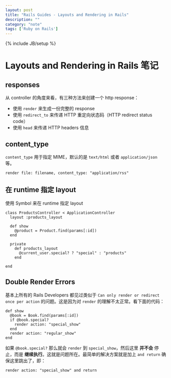 ```yaml
---
layout: post
title: "Rails Guides - Layouts and Rendering in Rails"
description: ""
category: "note"
tags: ['Ruby on Rails']
---
```

{% include JB/setup %}

# Layouts and Rendering in Rails 笔记

## responses

从 controller 的角度来看，有三种方法来创建一个 http response：

- 使用 `render` 来生成一份完整的 response
- 使用 `redirect_to` 来传递 HTTP 重定向状态码（HTTP redirect status code）
- 使用 `head` 来传递 HTTP headers 信息

## content_type

`content_type` 用于指定 MIME，默认的是 `text/html` 或者 `application/json` 等。

    render file: filename, content_type: "application/rss"

## 在 runtime 指定 layout

使用 Symbol 来在 runtime 指定 layout

    class ProductsController < ApplicationController
      layout :products_layout

      def show
        @product = Product.find(params[:id])
      end

      private
        def products_layout
          @current_user.special? ? "special" : "products"
        end

    end

## Double Render Errors

基本上所有的 Rails Developers 都见过类似于 `Can only render or redirect once per action` 的问题。这是因为对 `render` 的理解不太正常。看下面的代码：

    def show
      @book = Book.find(params[:id])
      if @book.special?
        render action: "special_show"
      end
      render action: "regular_show"
    end

如果 `@book.special?` 那么就会 `render` 到 `special_show`，然后这里 **并不会** 停止，而是 **继续执行**。这就是问题所在。最简单的解决方案就是加上 `and return` 确保这里跳出了，即：

    render action: "special_show" and return
